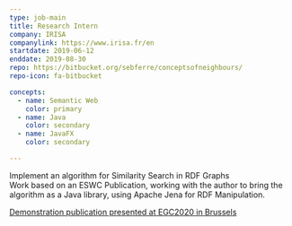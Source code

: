 ```yaml
---
type: job-main
title: Research Intern
company: IRISA
companylink: https://www.irisa.fr/en
startdate: 2019-06-12
enddate: 2019-08-30
repo: https://bitbucket.org/sebferre/conceptsofneighbours/
repo-icon: fa-bitbucket

concepts:
  - name: Semantic Web
    color: primary
  - name: Java
    color: secondary
  - name: JavaFX
    color: secondary

---
```

Implement an algorithm for Similarity Search in RDF Graphs <br>Work based on an ESWC
Publication, working with the author to bring the algorithm as a Java library, using Apache Jena
for RDF Manipulation.

[Demonstration publication presented at EGC2020 in Brussels](https://editions-rnti.fr/?inprocid=1002617)